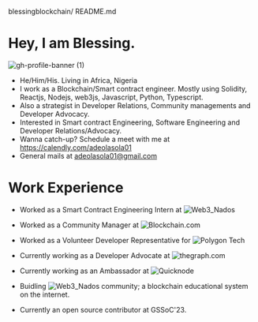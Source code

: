 blessingblockchain/ README.md

# Hey, I am Blessing.
![gh-profile-banner (1)](https://github.com/blessingblockchain/blessingblockchain/assets/105569585/d9857b2f-da95-4315-8325-b7a84b29e202)

- He/Him/His. Living in Africa, Nigeria
- I work as a Blockchain/Smart contract engineer. Mostly using Solidity, Reactjs, Nodejs, web3js, Javascript, Python, Typescript.
- Also a strategist in Developer Relations, Community managements and Developer Advocacy.
- Interested in Smart contract Engineering, Software Engineering and Developer Relations/Advocacy. 
- Wanna catch-up? Schedule a meet with me at https://calendly.com/adeolasola01
- General mails at adeolasola01@gmail.com 

# Work Experience 
- Worked as a Smart Contract Engineering Intern at ![Web3_Nados]()
- Worked as a Community Manager at ![Blockchain.com]()
- Worked as a Volunteer Developer Representative for ![Polygon Tech]()

- Currently working as a Developer Advocate at ![thegraph.com](https://twitter.com/graphprotocol)
- Currently working as an Ambassador at ![Quicknode]() 
- Buidling ![Web3_Nados]() community; a blockchain educational system on the internet.
- Currently an open source contributor at GSSoC'23. 

